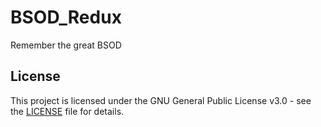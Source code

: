 # BSOD_Redux
Remember the great BSOD

## License

This project is licensed under the GNU General Public License v3.0 - see the [LICENSE](LICENSE) file for details.
